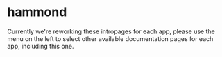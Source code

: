 # hammond

Currently we're reworking these intropages for each app, please use the menu on the left to select other available documentation pages for each app, including this one.
